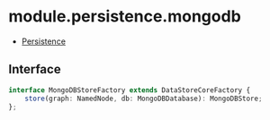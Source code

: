 # module.persistence.mongodb

- [Persistence](../module.persistence)

## Interface

```ts
interface MongoDBStoreFactory extends DataStoreCoreFactory {
    store(graph: NamedNode, db: MongoDBDatabase): MongoDBStore;
};
```